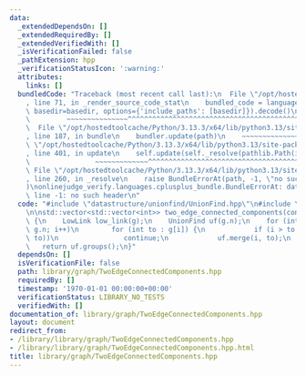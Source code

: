 ```yaml
---
data:
  _extendedDependsOn: []
  _extendedRequiredBy: []
  _extendedVerifiedWith: []
  _isVerificationFailed: false
  _pathExtension: hpp
  _verificationStatusIcon: ':warning:'
  attributes:
    links: []
  bundledCode: "Traceback (most recent call last):\n  File \"/opt/hostedtoolcache/Python/3.13.3/x64/lib/python3.13/site-packages/onlinejudge_verify/documentation/build.py\"\
    , line 71, in _render_source_code_stat\n    bundled_code = language.bundle(stat.path,\
    \ basedir=basedir, options={'include_paths': [basedir]}).decode()\n          \
    \         ~~~~~~~~~~~~~~~^^^^^^^^^^^^^^^^^^^^^^^^^^^^^^^^^^^^^^^^^^^^^^^^^^^^^^^^^^^^^^^^^^\n\
    \  File \"/opt/hostedtoolcache/Python/3.13.3/x64/lib/python3.13/site-packages/onlinejudge_verify/languages/cplusplus.py\"\
    , line 187, in bundle\n    bundler.update(path)\n    ~~~~~~~~~~~~~~^^^^^^\n  File\
    \ \"/opt/hostedtoolcache/Python/3.13.3/x64/lib/python3.13/site-packages/onlinejudge_verify/languages/cplusplus_bundle.py\"\
    , line 401, in update\n    self.update(self._resolve(pathlib.Path(included), included_from=path))\n\
    \                ~~~~~~~~~~~~~^^^^^^^^^^^^^^^^^^^^^^^^^^^^^^^^^^^^^^^^^^^^\n \
    \ File \"/opt/hostedtoolcache/Python/3.13.3/x64/lib/python3.13/site-packages/onlinejudge_verify/languages/cplusplus_bundle.py\"\
    , line 260, in _resolve\n    raise BundleErrorAt(path, -1, \"no such header\"\
    )\nonlinejudge_verify.languages.cplusplus_bundle.BundleErrorAt: datastructure/unionfind/UnionFind.hpp:\
    \ line -1: no such header\n"
  code: "#include \"datastructure/unionfind/UnionFind.hpp\"\n#include \"graph/LowLink.hpp\"\
    \n\nstd::vector<std::vector<int>> two_edge_connected_components(const Graph &g)\
    \ {\n    LowLink low_link(g);\n    UnionFind uf(g.n);\n    for (int i = 0; i <\
    \ g.n; i++)\n        for (int to : g[i]) {\n            if (i > to || low_link.is_bridge(i,\
    \ to))\n                continue;\n            uf.merge(i, to);\n        }\n \
    \   return uf.groups();\n}"
  dependsOn: []
  isVerificationFile: false
  path: library/graph/TwoEdgeConnectedComponents.hpp
  requiredBy: []
  timestamp: '1970-01-01 00:00:00+00:00'
  verificationStatus: LIBRARY_NO_TESTS
  verifiedWith: []
documentation_of: library/graph/TwoEdgeConnectedComponents.hpp
layout: document
redirect_from:
- /library/library/graph/TwoEdgeConnectedComponents.hpp
- /library/library/graph/TwoEdgeConnectedComponents.hpp.html
title: library/graph/TwoEdgeConnectedComponents.hpp
---
```

